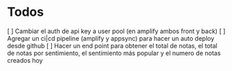 # Todos

[ ] Cambiar el auth de api key a user pool (en amplify ambos front y back)
[ ] Agregar un ci|cd pipeline (amplify y appsync) para hacer un auto deploy desde github
[ ] Hacer un end point para obtener el total de notas, el total de notas por sentimiento, el sentimiento más popular y el numero de notas creados hoy

